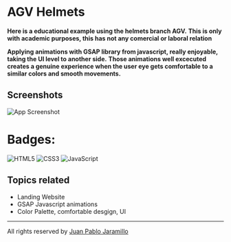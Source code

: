 # AGV Helmets
**Here is a educational example using the helmets branch AGV.**
**This is only with academic purposes, this has not any comercial or laboral relation**

**Applying animations with GSAP library from javascript, really enjoyable, taking the UI level to another side.**
**Those animations well excecuted creates a genuine experience when the user eye gets comfortable to a similar colors and smooth movements.**

## Screenshots
![App Screenshot](https://scontent.feoh3-1.fna.fbcdn.net/v/t1.15752-9/362432012_2923533341110987_7059030799891607228_n.png?_nc_cat=103&ccb=1-7&_nc_sid=ae9488&_nc_eui2=AeEY7E5hOmhBvBGgOejnfjF3NHC0Fg-KPI80cLQWD4o8j2sv3jcBp11O6TcbYg_iynfx515YTWIUBV7IP-Q0KZO4&_nc_ohc=Pg4xCBlzbvoAX_GJ74N&_nc_ht=scontent.feoh3-1.fna&oh=03_AdRJH5A-LF6CpAv-MQvY_xpw62NJ92Acr0VCjx2CiB601w&oe=64E6CF4A)
# Badges: 	
![HTML5](https://img.shields.io/badge/html5-%23E34F26.svg?style=for-the-badge&logo=html5&logoColor=white)
![CSS3](https://img.shields.io/badge/css3-%231572B6.svg?style=for-the-badge&logo=css3&logoColor=white)
![JavaScript](https://img.shields.io/badge/javascript-%23323330.svg?style=for-the-badge&logo=javascript&logoColor=%23F7DF1E)
 ## Topics related
 * Landing Website
 * GSAP Javascript animations
 * Color Palette, comfortable desgign, UI 
 * *** 
All rights reserved by [Juan Pablo Jaramillo](https://github.com/PabloGiraldo96)
